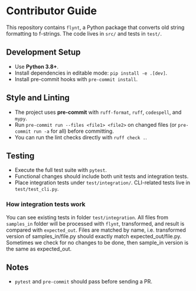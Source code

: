 # Contributor Guide

This repository contains `flynt`, a Python package that converts old string formatting to f-strings. The code lives in `src/` and tests in `test/`.

## Development Setup
- Use **Python 3.8+**.
- Install dependencies in editable mode: `pip install -e .[dev]`.
- Install pre-commit hooks with `pre-commit install`.

## Style and Linting
- The project uses **pre-commit** with `ruff-format`, `ruff`, `codespell`, and `mypy`.
- Run `pre-commit run --files <file1> <file2>` on changed files (or `pre-commit run -a` for all) before committing.
- You can run the lint checks directly with `ruff check .`.

## Testing
- Execute the full test suite with `pytest`.
- Functional changes should include both unit tests and integration tests.
- Place integration tests under `test/integration/`. CLI-related tests live in `test/test_cli.py`.

### How integration tests work

You can see existing tests in folder `test/integration`. All files from `samples_in` folder will be processed with `flynt`,
transformed, and result is compared with `expected_out`. Files are matched by name, i.e. transformed version of samples_in/file.py
should exactly match expected_out/file.py. Sometimes we check for no changes to be done, then sample_in version is the same as expected_out.


## Notes
- `pytest` and `pre-commit` should pass before sending a PR.
